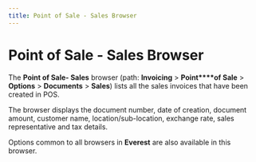 ```yaml
---
title: Point of Sale - Sales Browser
---
```


# Point of Sale - Sales Browser


The **Point of Sale- Sales** browser  (path: **Invoicing** > **Point****of Sale** > **Options**  > **Documents** > **Sales**)  lists all the sales invoices that have been created in POS.


The browser displays the document number, date of creation, document  amount, customer name, location/sub-location, exchange rate, sales representative  and tax details.


Options common to all browsers in **Everest**  are also available in this browser.
